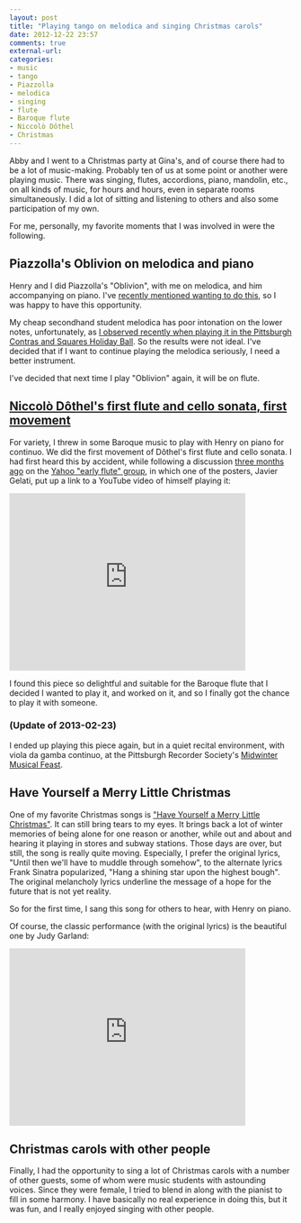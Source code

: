 ```yaml
---
layout: post
title: "Playing tango on melodica and singing Christmas carols"
date: 2012-12-22 23:57
comments: true
external-url: 
categories: 
- music
- tango
- Piazzolla
- melodica
- singing
- flute
- Baroque flute
- Niccolò Dôthel
- Christmas
---
```

Abby and I went to a Christmas party at Gina's, and of course there had to be a lot of music-making. Probably ten of us at some point or another were playing music. There was singing, flutes, accordions, piano, mandolin, etc., on all kinds of music, for hours and hours, even in separate rooms simultaneously. I did a lot of sitting and listening to others and also some participation of my own.

For me, personally, my favorite moments that I was involved in were the following.

## Piazzolla's Oblivion on melodica and piano

Henry and I did Piazzolla's "Oblivion", with me on melodica, and him accompanying on piano. I've [recently mentioned wanting to do this](/blog/2012/12/02/oblivion-obsession-time-to-start-playing-melodica/), so I was happy to have this opportunity.

My cheap secondhand student melodica has poor intonation on the lower notes, unfortunately, as [I observed recently when playing it in the Pittsburgh Contras and Squares Holiday Ball](/blog/2012/12/14/pittsburgh-contras-and-squares-holiday-ball-2012/). So the results were not ideal. I've decided that if I want to continue playing the melodica seriously, I need a better instrument.

I've decided that next time I play "Oblivion" again, it will be on flute.

## [Niccolò Dôthel's first flute and cello sonata, first movement](http://imslp.org/wiki/6_Sonatas_for_Flute_and_Cello,_Op.2_%28D%C3%B4thel,_Niccol%C3%B2%29)

For variety, I threw in some Baroque music to play with Henry on piano for continuo. We did the first movement of Dôthel's first flute and cello sonata. I had first heard this by accident, while following a discussion [three months ago](http://launch.groups.yahoo.com/group/earlyflute/message/12041) on the [Yahoo "early flute" group](http://launch.groups.yahoo.com/group/earlyflute/), in which one of the posters, Javier Gelati, put up a link to a YouTube video of himself playing it:

<iframe width="420" height="315" src="http://www.youtube.com/embed/HmMoNwm-Hx8" frameborder="0" allowfullscreen></iframe>

I found this piece so delightful and suitable for the Baroque flute that I decided I wanted to play it, and worked on it, and so I finally got the chance to play it with someone.

### (Update of 2013-02-23)

I ended up playing this piece again, but in a quiet recital environment, with viola da gamba continuo, at the Pittsburgh Recorder Society's [Midwinter Musical Feast](/blog/2013/02/23/celebrating-two-years-of-playing-recorder/).

## Have Yourself a Merry Little Christmas

One of my favorite Christmas songs is ["Have Yourself a Merry Little Christmas"](http://en.wikipedia.org/wiki/Have_Yourself_a_Merry_Little_Christmas). It can still bring tears to my eyes. It brings back a lot of winter memories of being alone for one reason or another, while out and about and hearing it playing in stores and subway stations. Those days are over, but still, the song is really quite moving. Especially, I prefer the original lyrics, "Until then we'll have to muddle through somehow", to the alternate lyrics Frank Sinatra popularized, "Hang a shining star upon the highest bough". The original melancholy lyrics underline the message of a hope for the future that is not yet reality.

So for the first time, I sang this song for others to hear, with Henry on piano.

Of course, the classic performance (with the original lyrics) is the beautiful one by Judy Garland:

<iframe width="420" height="315" src="http://www.youtube.com/embed/5g4lY8Y3eoo" frameborder="0" allowfullscreen></iframe>

## Christmas carols with other people

Finally, I had the opportunity to sing a lot of Christmas carols with a number of other guests, some of whom were music students with astounding voices. Since they were female, I tried to blend in along with the pianist to fill in some harmony. I have basically no real experience in doing this, but it was fun, and I really enjoyed singing with other people.
